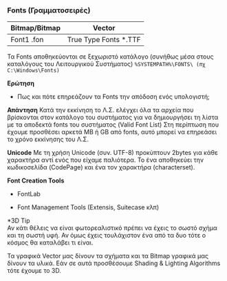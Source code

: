 ### Fonts (Γραμματοσειρές)


|Bitmap/Bitmap  | Vector |
|-|-|
| Font1 .fon | True Type Fonts *.TTF | 


Τα Fonts αποθηκεύονται σε ξεχωριστό κατάλογο (συνήθως μέσα στους καταλόγους του Λειτουργικού Συστήματος)
`%SYSTEMPATH%\FONTS\ (πχ C:\Windows\Fonts)`

**Ερώτηση**
* Πως και πότε επηρεάζουν τα Fonts την απόδοση ενός υπολογιστή;

**Απάντηση**
Κατά την εκκίνηση το Λ.Σ. ελέγχει όλα τα αρχεία που βρίσκονται στον κατάλογο του συστήματος για να δημιουργήσει τη λίστα με τα αποδεκτά fonts του συστήματος (Valid Font List)
Στη περίπτωση που έχουμε προσθέσει αρκετά MB ή GB από fonts, αυτό μπορεί να επηρεάσει το χρόνο εκκίνησης του Λ.Σ. 

**Unicode**
Με τη χρήση Unicode (συν. UTF-8) προκύπτουν 2bytes για κάθε χαρακτήρα αντί ενός που είχαμε παλιότερα. 
Το ένα αποθηκεύει την κωδικοσελίδα (CodePage) και ένα τον χαρακτήρα (characterset).

**Font Creation Tools**

* FontLab

* Font Management Tools (Extensis, Suitecase κλπ)

*3D Tip<br>
Αν κάτι θέλεις να είναι φωτορεαλιστικό πρέπει να έχεις το σωστό σχήμα και τη σωστή υφή. Αν όμως έχεις τουλάχιστον ένα από τα δυο τότε ο κόσμος θα καταλάβει τι είναι.

Τα γραφικά Vector μας δίνουν τα σχήματα και τα Bitmap γραφικά μας δίνουν τα υλικά. Εάν σε αυτά προσθέσουμε Shading & Lighting Algorithms τότε έχουμε το 3D.


